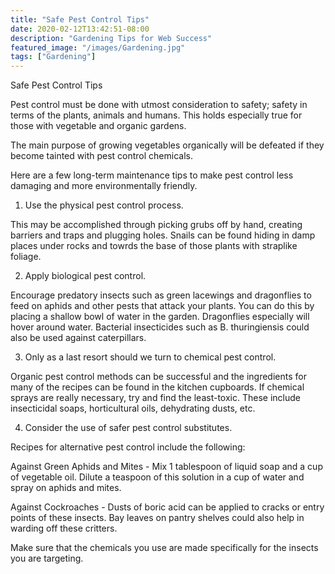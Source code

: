 ```yaml
---
title: "Safe Pest Control Tips"
date: 2020-02-12T13:42:51-08:00
description: "Gardening Tips for Web Success"
featured_image: "/images/Gardening.jpg"
tags: ["Gardening"]
---
```


Safe Pest Control Tips

Pest control must be done with utmost consideration to safety; safety in terms of the plants, animals and humans. This holds especially true for those with vegetable and organic gardens. 

The main purpose of growing vegetables organically will be defeated if they become tainted with pest control chemicals. 

Here are a few long-term maintenance tips to make pest control less damaging and more environmentally friendly. 

1. Use the physical pest control process.

This may be accomplished through picking grubs off by hand, creating barriers and traps and plugging holes. Snails can be found hiding in damp places under rocks and towrds the base of those plants with straplike foliage.

2. Apply biological pest control.

Encourage predatory insects such as green lacewings and dragonflies to feed on aphids and other pests that attack your plants. You can do this by placing a shallow bowl of water in the garden. Dragonflies especially will hover around water. Bacterial insecticides such as B. thuringiensis could also be used against caterpillars.

3. Only as a last resort should we turn to chemical pest control.

Organic pest control methods can be successful and the ingredients for many of the recipes can be found in the kitchen cupboards. If chemical sprays are really necessary, try and find the least-toxic. These include insecticidal soaps, horticultural oils, dehydrating dusts, etc.

4. Consider the use of safer pest control substitutes.

Recipes for alternative pest control include the following:

Against Green Aphids and Mites - Mix 1 tablespoon of liquid soap and a cup of vegetable oil. Dilute a teaspoon of this solution in a cup of water and spray on aphids and mites.

Against Cockroaches - Dusts of boric acid can be applied to cracks or entry points of these insects. Bay leaves on pantry shelves could also help in warding off these critters.

Make sure that the chemicals you use are made specifically for the insects you are targeting. 


